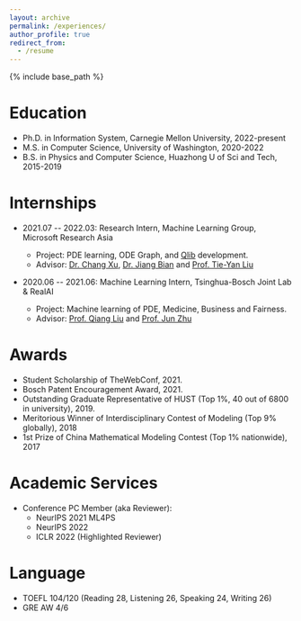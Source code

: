 ```yaml
---
layout: archive
permalink: /experiences/
author_profile: true
redirect_from:
  - /resume
---
```


{% include base_path %}

Education
======
* Ph.D. in Information System, Carnegie Mellon University, 2022-present
* M.S. in Computer Science, University of Washington, 2020-2022
* B.S. in Physics and Computer Science, Huazhong U of Sci and Tech, 2015-2019

Internships
======
* 2021.07 -- 2022.03: Research Intern, Machine Learning Group, Microsoft Research Asia 
  * Project: PDE learning, ODE Graph, and [Qlib](https://github.com/microsoft/qlib) development.
  * Advisor: [Dr. Chang Xu](https://scholar.google.com.hk/citations?user=uOCiy2gAAAAJ), [Dr. Jiang Bian](https://sites.google.com/view/jiangbian) and [Prof. Tie-Yan Liu](https://www.microsoft.com/en-us/research/people/tyliu/)

* 2020.06 -- 2021.06: Machine Learning Intern, Tsinghua-Bosch Joint Lab & RealAI
  * Project: Machine learning of PDE, Medicine, Business and Fairness.
  * Advisor: [Prof. Qiang Liu](https://john-qiangliu.tech/) and [Prof. Jun Zhu](http://ml.cs.tsinghua.edu.cn/~jun/index.shtml)

Awards
======
* Student Scholarship of TheWebConf, 2021.
* Bosch Patent Encouragement Award, 2021.
* Outstanding Graduate Representative of HUST (Top 1%, 40 out of 6800 in university), 2019.
* Meritorious Winner of Interdisciplinary Contest of Modeling (Top 9% globally), 2018
* 1st Prize of China Mathematical Modeling Contest (Top 1% nationwide), 2017

Academic Services
======
* Conference PC Member (aka Reviewer):
  * NeurIPS 2021 ML4PS
  * NeurIPS 2022
  * ICLR 2022 (Highlighted Reviewer)
  
Language
======
* TOEFL 104/120 (Reading 28, Listening 26, Speaking 24, Writing 26)
* GRE AW 4/6
  
